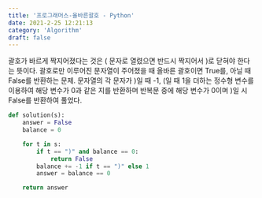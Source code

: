```yaml
---
title: '프로그래머스-올바른괄호 - Python'
date: 2021-2-25 12:21:13
category: 'Algorithm'
draft: false
---
```

괄호가 바르게 짝지어졌다는 것은 ( 문자로 열렸으면 반드시 짝지어서 )로 닫혀야 한다는 뜻이다. 괄호로만 이루어진 문자열이 주어졌을 때 올바른 괄호이면 True를, 아닐 때 False를 반환하는 문제. 문자열의 각 문자가 )일 때 -1, (일 때 1을 더하는 정수형 변수를 이용하여 해당 변수가 0과 같은 지를 반환하며 반복문 중에 해당 변수가 0이며 )일 시 False를 반환하여 풀었다.
```python
def solution(s):
    answer = False
    balance = 0

    for t in s:
        if t == ")" and balance == 0:
            return False
        balance += -1 if t == ")" else 1
        answer = balance == 0

    return answer

```
